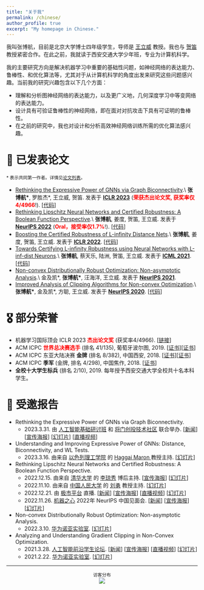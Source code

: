 ```yaml
---
title: "关于我"
permalink: /chinese/
author_profile: true
excerpt: "My homepage in Chinese."
---
```


我叫张博航，目前是北京大学博士四年级学生，导师是 [王立威](http://www.liweiwang-pku.com/) 教授。我也与 [贺笛](dihe-pku.github.io/) 教授紧密合作。在此之前，我就读于西安交通大学少年班，专业为计算机科学。

我的主要研究方向是解决机器学习中重要的基础性问题，如神经网络的表达能力、鲁棒性、和优化算法等，尤其对于从计算机科学的角度出发来研究这些问题感兴趣。当前我的研究兴趣包含以下几个方面：
* 理解和分析图神经网络的表达能力，以及更广义地，几何深度学习中等变网络的表达能力。
* 设计具有可验证鲁棒性的神经网络，即在面对对抗攻击下具有可证明的鲁棒性。
* 在之前的研究中，我也对设计和分析高效神经网络训练所需的优化算法感兴趣。


📝 已发表论文
======
<sub>\* 表示共同第一作者。详情见[论文列表](/publications/)。</sub>

* [Rethinking the Expressive Power of GNNs via Graph Biconnectivity](https://arxiv.org/abs/2301.09505).\\
**张博航\***, 罗胜杰\*, 王立威, 贺笛. 发表于 [**ICLR 2023**](https://iclr.cc//Conferences/2023) (**<font color=red>荣获杰出论文奖, 获奖率仅4/4966</font>**!). \[[代码](https://github.com/lsj2408/Graphormer-GD)\]
* [Rethinking Lipschitz Neural Networks and Certified Robustness: A Boolean Function Perspective](https://arxiv.org/abs/2210.01787).\\
**张博航**, 姜度, 贺笛, 王立威. 发表于 [**NeurIPS 2022**](https://nips.cc/Conferences/2022) (**<font color=red>Oral，接受率仅1.7%</font>**!). \[[代码](https://github.com/zbh2047/SortNet)\]
* [Boosting the Certified Robustness of L-infinity Distance Nets](https://arxiv.org/abs/2110.06850).\\
**张博航**, 姜度, 贺笛, 王立威. 发表于 [**ICLR 2022**](https://iclr.cc/Conferences/2022). \[[代码](https://github.com/zbh2047/L_inf-dist-net-v2)\]
* [Towards Certifying L-infinity Robustness using Neural Networks with L-inf-dist Neurons](https://arxiv.org/abs/2102.05363).\\
**张博航**, 蔡天乐, 陆洲, 贺笛, 王立威. 发表于 [**ICML 2021**](https://icml.cc/Conferences/2021). \[[代码](https://github.com/zbh2047/L_inf-dist-net)\]
* [Non-convex Distributionally Robust Optimization: Non-asymptotic Analysis](https://arxiv.org/abs/2110.12459).\\
金及凯\*, **张博航\***, 汪海洋, 王立威. 发表于 [**NeurIPS 2021**](https://nips.cc/Conferences/2021).
* [Improved Analysis of Clipping Algorithms for Non-convex Optimization](https://arxiv.org/abs/2010.02519).\\
**张博航\***, 金及凯\*, 方聪, 王立威. 发表于 [**NeurIPS 2020**](https://nips.cc/Conferences/2020). \[[代码](https://github.com/zbh2047/clipping-algorithms)\]

🎖 部分荣誉
======
* 机器学习国际顶会 ICLR 2023 **<font color=red>杰出论文奖</font>** (获奖率4/4966). \[[链接](https://blog.iclr.cc/2023/03/21/announcing-the-iclr-2023-outstanding-paper-award-recipients/)\] 
* ACM ICPC **<font color=red>世界总决赛选手</font>** (排名 41/135), 葡萄牙波尔图, 2019. \[[证书](/files/WorldFinalCertificate.pdf)\]\[[证书](/files/WorldFinalCertificateIndividual.pdf)\]
* ACM ICPC 东亚大陆决赛 **金牌** (排名 8/382), 中国西安, 2018. \[[证书](/files/ECFinalCertificateTeam.pdf)\]\[[证书](/files/ECFinalCertificate.pdf)\]
* ACM ICPC **季军** (金牌, 排名 4/298), 中国焦作, 2018. \[[证书](/files/JiaozuoCertificate.pdf)\]
* **全校十大学生标兵** (排名 2/10), 2019. 每年授予西安交通大学全校共十名本科学生。

💬 受邀报告
======
* Rethinking the Expressive Power of GNNs via Graph Biconnectivity.
  * 2023.3.31. 由 [人工智能基础研讨班](https://www.tengjiaye.com/seminar.html) 和 [将门创投技术社区](https://www.techbeat.net/) 联合举办. \[[新闻](https://mp.weixin.qq.com/s/3BRwICsdcp_8PI1wAADUJQ)\] \[[宣传海报](/files/Jiangmen.png)\] \[[幻灯片](/files/GNN_Slides_ICLR.pdf)\] \[[直播视频](https://www.bilibili.com/video/BV1WN411N7JY/?spm_id_from=pageDriver&vd_source=179a815a9dd528a94cf613842a0ec9f1)\]
* Understanding and Improving Expressive Power of GNNs: Distance, Biconnectivity, and WL Tests.
  * 2023.3.16. 由来自 [以色列理工学院](https://vee.technion.ac.il/) 的 [Haggai Maron ](https://haggaim.github.io/) 教授主持. \[[幻灯片](/files/GNN_Slides.pdf)\]
* Rethinking Lipschitz Neural Networks and Certified Robustness: A Boolean Function Perspective.
  * 2022.12.15. 由来自 [清华大学](https://www.tsinghua.edu.cn/en/) 的 [李琼秀](https://sites.google.com/view/qiongxiuli/home) 博后主持. \[[宣传海报](/files/Qiongxiu2022.jpg)\] \[[幻灯片](/files/Lipschitz_Slides.pdf)\]
  * 2022.11.10. 由来自 [中国人民大学](https://www.ruc.edu.cn/en) 的 [刘勇](https://liuyonggsai.github.io/) 教授主持. \[[幻灯片](/files/Lipschitz_Slides.pdf)\]
  * 2022.12.21. 由 [极市平台](https://www.cvmart.net/) 直播. \[[新闻](https://mp.weixin.qq.com/s/njTtGhXAWmG-QGo-owxseQ)\] \[[宣传海报](/files/CVMart22.png)\] \[[直播视频](https://www.bilibili.com/video/BV1FK411q7RK/?spm_id_from=333.999.0.0&vd_source=179a815a9dd528a94cf613842a0ec9f1)\] \[[幻灯片](/files/Lipschitz_Slides.pdf)\]
  * 2022.11.26. [机器之心](https://www.jiqizhixin.com/) 2022年 NeurIPS 中国见面会. \[[新闻](https://mp.weixin.qq.com/s/d47O9EqWFKq5vdnHTi84gA)\] \[[宣传海报](/files/NeurIPS2022Meetup.jfif)\] \[[幻灯片](/files/Lipschitz_Slides.pdf)\]
* Non-convex Distributionally Robust Optimization: Non-asymptotic Analysis.
  * 2022.3.10. [华为诺亚实验室](https://noahlab.com.hk/#/home). \[[幻灯片](/files/DRO_Slides.pdf)\]
* Analyzing and Understanding Gradient Clipping in Non-Convex Optimization.
  * 2021.3.28. [人工智能前沿学生论坛](https://bbs.sffai.com/). \[[新闻](https://mp.weixin.qq.com/s/wYPkPTu31gKHh3TKenTbfQ)\] \[[宣传海报](/files/SFFAI2021.png)\]  \[[直播视频](https://www.bilibili.com/video/BV1ir4y117Z8/?spm_id_from=333.337.search-card.all.click&vd_source=179a815a9dd528a94cf613842a0ec9f1)\] \[[幻灯片](/files/Clipping_Slides.pdf)\]
  * 2021.2.22. [华为诺亚实验室](https://noahlab.com.hk/#/home). \[[幻灯片](/files/Clipping_Slides.pdf)\]

---
<center><sub>访客分布 </sub></center>

<center>
<a href='https://clustrmaps.com/site/1bnbv'  title='Visit tracker'><img src='//clustrmaps.com/map_v2.png?cl=6e799f&w=600&t=tt&d=g5Aslr0Ib3K9apqhyZbqykrtT9i1UzDxN64dEOprFLE&co=ffffff&ct=202020'/></a>
</center>